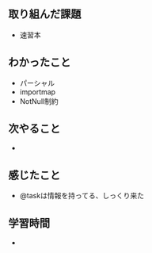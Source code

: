 ## 取り組んだ課題
- 速習本

## わかったこと
- パーシャル
- importmap
- NotNull制約

## 次やること
- 

## 感じたこと
- @taskは情報を持ってる、しっくり来た

## 学習時間
- 
